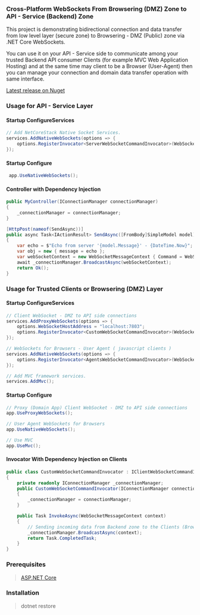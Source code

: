 ### Cross-Platform WebSockets From Browsering (DMZ) Zone to API - Service (Backend) Zone

This project is demonstrating bidirectional connection and data transfer from low level layer (secure zone) to 
Browsering - DMZ (Public) zone via .NET Core WebSockets.

You can use it on your API - Service side to communicate among your trusted Backend API consumer 
Clients (for example MVC Web Application Hosting) and at the same time may 
client to be a Browser (User-Agent) then you can manage your connection and domain data transfer 
operation with same interface.

[Latest release on Nuget](https://www.nuget.org/packages/NetCoreStack.WebSockets/)


### Usage for API - Service Layer

#### Startup ConfigureServices
```csharp
// Add NetCoreStack Native Socket Services.
services.AddNativeWebSockets(options => {
    options.RegisterInvocator<ServerWebSocketCommandInvocator>(WebSocketCommands.All);
});
```

#### Startup Configure
```csharp
 app.UseNativeWebSockets();
```

#### Controller with Dependency Injection
```csharp
public MyController(IConnectionManager connectionManager)
{
    _connectionManager = connectionManager;
}

[HttpPost(nameof(SendAsync))]
public async Task<IActionResult> SendAsync([FromBody]SimpleModel model)
{
    var echo = $"Echo from server '{model.Message}' - {DateTime.Now}";
    var obj = new { message = echo };
    var webSocketContext = new WebSocketMessageContext { Command = WebSocketCommands.DataSend, Value = obj };
    await _connectionManager.BroadcastAsync(webSocketContext);
    return Ok();
}
```

### Usage for Trusted Clients or Browsering (DMZ) Layer
#### Startup ConfigureServices
```csharp
// Client WebSocket - DMZ to API side connections
services.AddProxyWebSockets(options => {
    options.WebSocketHostAddress = "localhost:7803";
    options.RegisterInvocator<CustomWebSocketCommandInvocator>(WebSocketCommands.All);
});

// WebSockets for Browsers - User Agent ( javascript clients )
services.AddNativeWebSockets(options => {
    options.RegisterInvocator<AgentsWebSocketCommandInvocator>(WebSocketCommands.All);
});

// Add MVC framework services.
services.AddMvc();
```
#### Startup Configure
```csharp
// Proxy (Domain App) Client WebSocket - DMZ to API side connections
app.UseProxyWebSockets();

// User Agent WebSockets for Browsers
app.UseNativeWebSockets();

// Use MVC
app.UseMvc();
```

#### Invocator With Dependency Injection on Clients

```csharp
public class CustomWebSocketCommandInvocator : IClientWebSocketCommandInvocator
{
    private readonly IConnectionManager _connectionManager;
    public CustomWebSocketCommandInvocator(IConnectionManager connectionManager)
    {
        _connectionManager = connectionManager;
    }

    public Task InvokeAsync(WebSocketMessageContext context)
    {
        // Sending incoming data from Backend zone to the Clients (Browsers)
        _connectionManager.BroadcastAsync(context);
        return Task.CompletedTask;
    }
}
```

### Prerequisites
> [ASP.NET Core](https://github.com/aspnet/Home)

### Installation

> dotnet restore
  
